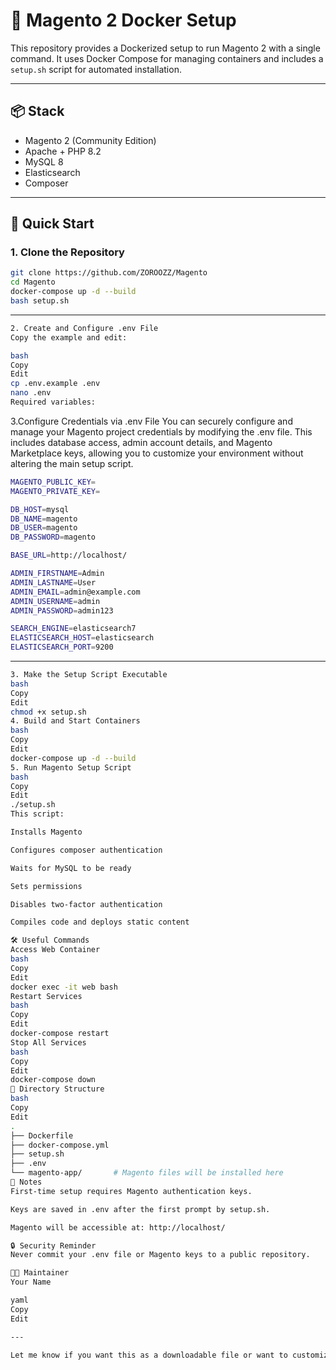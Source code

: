 # 🧱 Magento 2 Docker Setup

This repository provides a Dockerized setup to run Magento 2 with a single command. It uses Docker Compose for managing containers and includes a `setup.sh` script for automated installation.

---

## 📦 Stack

- Magento 2 (Community Edition)
- Apache + PHP 8.2
- MySQL 8
- Elasticsearch
- Composer

---

## 🚀 Quick Start

### 1. Clone the Repository
```bash
git clone https://github.com/ZOROOZZ/Magento
cd Magento
docker-compose up -d --build
bash setup.sh
```
---
```bash
2. Create and Configure .env File
Copy the example and edit:

bash
Copy
Edit
cp .env.example .env
nano .env
Required variables:
```
3.Configure Credentials via .env File
You can securely configure and manage your Magento project credentials by modifying the .env file. This includes database access, admin account details, and Magento Marketplace keys, allowing you to customize your environment without altering the main setup script.
```bash
MAGENTO_PUBLIC_KEY=
MAGENTO_PRIVATE_KEY=

DB_HOST=mysql
DB_NAME=magento
DB_USER=magento
DB_PASSWORD=magento

BASE_URL=http://localhost/

ADMIN_FIRSTNAME=Admin
ADMIN_LASTNAME=User
ADMIN_EMAIL=admin@example.com
ADMIN_USERNAME=admin
ADMIN_PASSWORD=admin123

SEARCH_ENGINE=elasticsearch7
ELASTICSEARCH_HOST=elasticsearch
ELASTICSEARCH_PORT=9200
```
---
```bash
3. Make the Setup Script Executable
bash
Copy
Edit
chmod +x setup.sh
4. Build and Start Containers
bash
Copy
Edit
docker-compose up -d --build
5. Run Magento Setup Script
bash
Copy
Edit
./setup.sh
This script:

Installs Magento

Configures composer authentication

Waits for MySQL to be ready

Sets permissions

Disables two-factor authentication

Compiles code and deploys static content

🛠️ Useful Commands
Access Web Container
bash
Copy
Edit
docker exec -it web bash
Restart Services
bash
Copy
Edit
docker-compose restart
Stop All Services
bash
Copy
Edit
docker-compose down
📁 Directory Structure
bash
Copy
Edit
.
├── Dockerfile
├── docker-compose.yml
├── setup.sh
├── .env
└── magento-app/       # Magento files will be installed here
🧾 Notes
First-time setup requires Magento authentication keys.

Keys are saved in .env after the first prompt by setup.sh.

Magento will be accessible at: http://localhost/

🔒 Security Reminder
Never commit your .env file or Magento keys to a public repository.

👨‍💻 Maintainer
Your Name

yaml
Copy
Edit

---

Let me know if you want this as a downloadable file or want to customize project name, author, or repo
